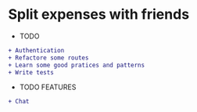# Split expenses with friends


* TODO

```diff
+ Authentication
+ Refactore some routes
+ Learn some good pratices and patterns
+ Write tests
```

* TODO FEATURES
```diff
+ Chat
```